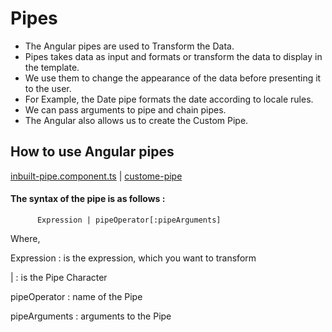 # Pipes 
- The Angular pipes are used to Transform the Data. 
- Pipes takes data as input and formats or transform the data to display in the template.
- We use them to change the appearance of the data before presenting it to the user. 
- For Example, the Date pipe formats the date according to locale rules. 
- We can pass arguments to pipe and chain pipes. 
- The Angular also allows us to create the Custom Pipe.


## How to use Angular pipes

[inbuilt-pipe.component.ts](https://github.com/Girish-GAP/Angular/blob/main/Pipe/src_pipe/app/inbuilt-pipe/inbuilt-pipe.component.ts)                 |                 [custome-pipe](https://github.com/Girish-GAP/Angular/tree/main/Pipe/src_pipe/app/custome-pipe)

#### The syntax of the pipe is as follows :
          Expression | pipeOperator[:pipeArguments]


Where,

Expression : is the expression, which you want to transform

 |  :  is the Pipe Character

 pipeOperator  :  name of the Pipe
 
 pipeArguments  :  arguments to the Pipe

